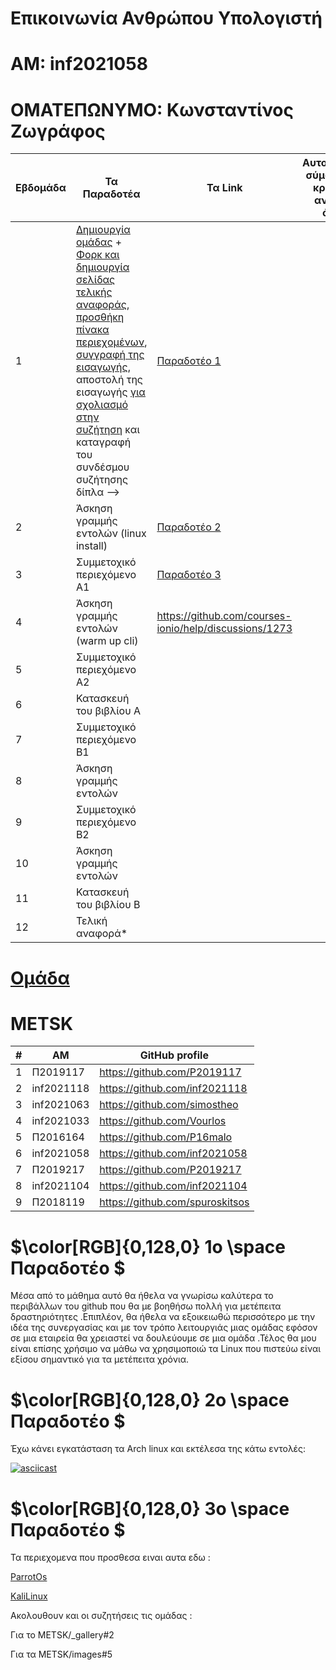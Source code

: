 #  Επικοινωνία Ανθρώπου Υπολογιστή

# ΑΜ: inf2021058

# ΟΜΑΤΕΠΩΝΥΜΟ: Κωνσταντίνος Ζωγράφος



| Εβδομάδα | Τα Παραδοτέα | Τα Link | Αυτοαξιολόγηση σύμφωνα με τα κριτήρια της αντίστοιχης άσκησης |
| --- | --- | --- | --- |
| 1 |  [Δημιουργία ομάδας](https://github.com/courses-ionio/hci/discussions/1794) + [Φορκ και δημιουργία σελίδας τελικής αναφοράς](https://courses-ionio.github.io/help/guide/), [προσθήκη πίνακα περιεχομένων](https://raw.githubusercontent.com/courses-ionio/hci/master/README.md), [συγγραφή της εισαγωγής](https://courses-ionio.github.io/help/intro/), αποστολή της εισαγωγής [για σχολιασμό στην συζήτηση](https://github.com/courses-ionio/help/discussions/categories/show-and-tell) και καταγραφή του συνδέσμου συζήτησης δίπλα --> |[Παραδοτέο 1](https://github.com/courses-ionio/help/discussions/918) ||
| 2 | Άσκηση γραμμής εντολών (linux install) |[Παραδοτέο 2](https://github.com/courses-ionio/help/discussions/1018) ||
| 3 | Συμμετοχικό περιεχόμενο A1 |[Παραδοτέο 3]( https://github.com/courses-ionio/help/discussions/1258) ||
| 4 | Άσκηση γραμμής εντολών (warm up cli) | https://github.com/courses-ionio/help/discussions/1273| |
| 5 | Συμμετοχικό περιεχόμενο A2 | | |
| 6 | Κατασκευή του βιβλίου Α | | |
| 7 | Συμμετοχικό περιεχόμενο B1 | | |
| 8 | Άσκηση γραμμής εντολών | | |
| 9 | Συμμετοχικό περιεχόμενο B2 | | |
| 10 | Άσκηση γραμμής εντολών | | |
| 11 | Κατασκευή του βιβλίου Β | | |
| 12 | Τελική αναφορά* | | |



# [Ομάδα](https://github.com/METSK)

#  METSK 

| # | ΑΜ | GitHub profile |
| -- | -- | -- |
| 1 | Π2019117  | https://github.com/P2019117 |
| 2 | inf2021118 |https://github.com/inf2021118 |
| 3 | inf2021063 |https://github.com/simostheo |
| 4 | inf2021033 | https://github.com/Vourlos |
| 5 | Π2016164 | https://github.com/P16malo |
| 6 |inf2021058  |  https://github.com/inf2021058|
| 7 |  Π2019217|  https://github.com/P2019217|
| 8 |  inf2021104| https://github.com/inf2021104 |
|9| Π2018119| https://github.com/spuroskitsos|


# $\color[RGB]{0,128,0} 1o \space Παραδοτέο $ 

Μέσα από το μάθημα αυτό θα ήθελα να γνωρίσω καλύτερα το περιβάλλων του github που θα με βοηθήσω πολλή για μετέπειτα δραστηριότητες .Επιπλέον, θα ήθελα να εξοικειωθώ περισσότερο με την ιδέα της συνεργασίας και με τον τρόπο λειτουργιάς μιας ομάδας εφόσον σε μια εταιρεία θα χρειαστεί να δουλεύουμε σε μια ομάδα .Τέλος θα μου είναι επίσης χρήσιμο να μάθω να χρησιμοποιώ τα Linux που πιστεύω είναι εξίσου σημαντικό για τα μετέπειτα χρόνια.


# $\color[RGB]{0,128,0} 2ο \space Παραδοτέο $

Έχω κάνει εγκατάσταση τα Arch linux και εκτέλεσα της κάτω εντολές:

[![asciicast](https://asciinema.org/a/eEMWrXrx52aC2yLFfusox14NV.svg)](https://asciinema.org/a/eEMWrXrx52aC2yLFfusox14NV)

# $\color[RGB]{0,128,0} 3ο \space Παραδοτέο $

Τα περιεχομενα που προσθεσα ειναι αυτα εδω :

[ParrotOs](https://inf2021058-site.netlify.app/gallery/parrotos/)

[KaliLinux](https://inf2021058-site.netlify.app/gallery/kalilinux/)

Ακολουθουν και οι συζητήσεις τις ομάδας :

Για το METSK/_gallery#2

Για τα METSK/images#5
